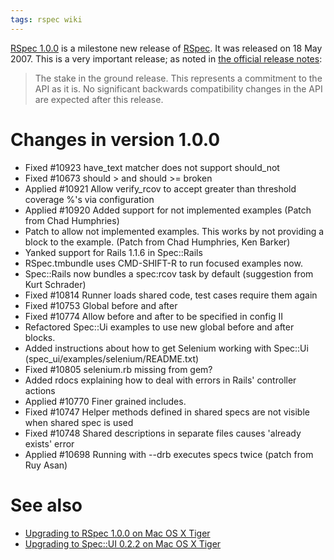 ```yaml
---
tags: rspec wiki
---
```


[RSpec 1.0.0](/wiki/RSpec_1.0.0) is a milestone new release of [RSpec](/wiki/RSpec). It was released on 18 May 2007. This is a very important release; as noted in [the official release notes](http://rubyforge.org/frs/shownotes.php?release_id=11800):

> The stake in the ground release. This represents a commitment to the API as it is. No significant backwards compatibility changes in the API are expected after this release.

# Changes in version 1.0.0

-   Fixed \#10923 have_text matcher does not support should_not
-   Fixed \#10673 should &gt; and should &gt;= broken
-   Applied \#10921 Allow verify_rcov to accept greater than threshold coverage %'s via configuration
-   Applied \#10920 Added support for not implemented examples (Patch from Chad Humphries)
-   Patch to allow not implemented examples. This works by not providing a block to the example. (Patch from Chad Humphries, Ken Barker)
-   Yanked support for Rails 1.1.6 in Spec::Rails
-   RSpec.tmbundle uses CMD-SHIFT-R to run focused examples now.
-   Spec::Rails now bundles a spec:rcov task by default (suggestion from Kurt Schrader)
-   Fixed \#10814 Runner loads shared code, test cases require them again
-   Fixed \#10753 Global before and after
-   Fixed \#10774 Allow before and after to be specified in config II
-   Refactored Spec::Ui examples to use new global before and after blocks.
-   Added instructions about how to get Selenium working with Spec::Ui (spec_ui/examples/selenium/README.txt)
-   Fixed \#10805 selenium.rb missing from gem?
-   Added rdocs explaining how to deal with errors in Rails' controller actions
-   Applied \#10770 Finer grained includes.
-   Fixed \#10747 Helper methods defined in shared specs are not visible when shared spec is used
-   Fixed \#10748 Shared descriptions in separate files causes 'already exists' error
-   Applied \#10698 Running with --drb executes specs twice (patch from Ruy Asan)

# See also

-   [Upgrading to RSpec 1.0.0 on Mac OS X Tiger](/wiki/Upgrading_to_RSpec_1.0.0_on_Mac_OS_X_Tiger)
-   [Upgrading to Spec::UI 0.2.2 on Mac OS X Tiger](/wiki/Upgrading_to_Spec%3a%3aUI_0.2.2_on_Mac_OS_X_Tiger)
